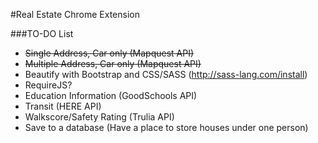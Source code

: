 #Real Estate Chrome Extension

###TO-DO List
- ~~Single Address, Car only (Mapquest API)~~
- ~~Multiple Address, Car only (Mapquest API)~~
- Beautify with Bootstrap and CSS/SASS (http://sass-lang.com/install)
- RequireJS?
- Education Information (GoodSchools API)
- Transit (HERE API)
- Walkscore/Safety Rating (Trulia API)
- Save to a database (Have a place to store houses under one person)
